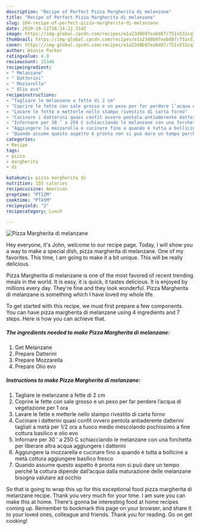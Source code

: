 ```yaml
---
description: "Recipe of Perfect Pizza Margherita di melanzane"
title: "Recipe of Perfect Pizza Margherita di melanzane"
slug: 104-recipe-of-perfect-pizza-margherita-di-melanzane
date: 2020-10-11T16:14:22.514Z
image: https://img-global.cpcdn.com/recipes/e1a23d9b97eabd87/751x532cq70/pizza-margherita-di-melanzane-recipe-main-photo.jpg
thumbnail: https://img-global.cpcdn.com/recipes/e1a23d9b97eabd87/751x532cq70/pizza-margherita-di-melanzane-recipe-main-photo.jpg
cover: https://img-global.cpcdn.com/recipes/e1a23d9b97eabd87/751x532cq70/pizza-margherita-di-melanzane-recipe-main-photo.jpg
author: Winnie Parker
ratingvalue: 4.9
reviewcount: 15346
recipeingredient:
- " Melanzane"
- " Datterini"
- " Mozzarella"
- " Olio evo"
recipeinstructions:
- "Tagliare le melanzane a fette di 2 cm"
- "Coprire le fette con sale grosso e un peso per far perdere l’acqua di vegetazione per 1 ora"
- "Lavare le fette e metterle nello stampo rivestito di carta forno"
- "Cucinare i datterini quasi confit ovvero pentola antiaderente datterini tagliati a metà per 1/2 ora a fuoco medio mescolando pochissimo a fine cottura basilico e olio evo"
- "Infornare per 30 ‘ a 250 C schiacciando le melanzane con una forchetta per liberare altra acqua aggiungere i datterini"
- "Aggiungere la mozzarella e cucinare fino a quando è tutta a bollicine a metà cottura aggiungere basilico fresco"
- "Quando assume questo aspetto è pronta non si può dare un tempo perché la cottura dipende dall’acqua dalla maturazione delle melanzane bisogna valutare ad occhio"
categories:
- Recipe
tags:
- pizza
- margherita
- di

katakunci: pizza margherita di 
nutrition: 155 calories
recipecuisine: American
preptime: "PT12M"
cooktime: "PT45M"
recipeyield: "2"
recipecategory: Lunch

---
```



![Pizza Margherita di melanzane](https://img-global.cpcdn.com/recipes/e1a23d9b97eabd87/751x532cq70/pizza-margherita-di-melanzane-recipe-main-photo.jpg)

Hey everyone, it's John, welcome to our recipe page. Today, I will show you a way to make a special dish, pizza margherita di melanzane. One of my favorites. This time, I am going to make it a bit unique. This will be really delicious.



Pizza Margherita di melanzane is one of the most favored of recent trending meals in the world. It is easy, it is quick, it tastes delicious. It is enjoyed by millions every day. They're fine and they look wonderful. Pizza Margherita di melanzane is something which I have loved my whole life.


To get started with this recipe, we must first prepare a few components. You can have pizza margherita di melanzane using 4 ingredients and 7 steps. Here is how you can achieve that.

<!--inarticleads1-->

##### The ingredients needed to make Pizza Margherita di melanzane:

1. Get  Melanzane
1. Prepare  Datterini
1. Prepare  Mozzarella
1. Prepare  Olio evo




<!--inarticleads2-->

##### Instructions to make Pizza Margherita di melanzane:

1. Tagliare le melanzane a fette di 2 cm
1. Coprire le fette con sale grosso e un peso per far perdere l’acqua di vegetazione per 1 ora
1. Lavare le fette e metterle nello stampo rivestito di carta forno
1. Cucinare i datterini quasi confit ovvero pentola antiaderente datterini tagliati a metà per 1/2 ora a fuoco medio mescolando pochissimo a fine cottura basilico e olio evo
1. Infornare per 30 ‘ a 250 C schiacciando le melanzane con una forchetta per liberare altra acqua aggiungere i datterini
1. Aggiungere la mozzarella e cucinare fino a quando è tutta a bollicine a metà cottura aggiungere basilico fresco
1. Quando assume questo aspetto è pronta non si può dare un tempo perché la cottura dipende dall’acqua dalla maturazione delle melanzane bisogna valutare ad occhio




So that is going to wrap this up for this exceptional food pizza margherita di melanzane recipe. Thank you very much for your time. I am sure you can make this at home. There's gonna be interesting food at home recipes coming up. Remember to bookmark this page on your browser, and share it to your loved ones, colleague and friends. Thank you for reading. Go on get cooking!
